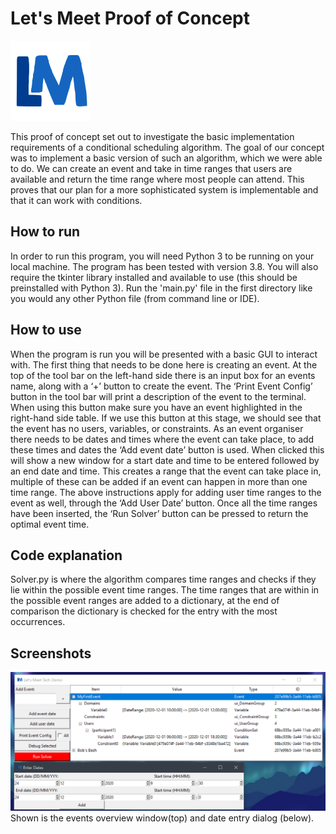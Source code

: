 # Let's Meet Proof of Concept

![Let's Meet Icon](icon.png)

This proof of concept set out to investigate the basic implementation requirements of a conditional scheduling algorithm. The goal of our concept was to implement a basic version of such an algorithm, which we were able to do. We can create an event and take in time ranges that users are available and return the time range where most people can attend.
This proves that our plan for a more sophisticated system is implementable and that it can work with conditions.

## How to run
In order to run this program, you will need Python 3 to be running on your local machine. The program has been tested with version 3.8.
You will also require the tkinter library installed and available to use (this should be preinstalled with Python 3).
Run the 'main.py' file in the first directory like you would any other Python file (from command line or IDE).

## How to use
When the program is run you will be presented with a basic GUI to interact with. The first thing that needs to be done here is creating an event. At the top of the tool bar on the left-hand side there is an input box for an events name, along with a ‘+’ button to create the event.
The ‘Print Event Config’ button in the tool bar will print a description of the event to the terminal. When using this button make sure you have an event highlighted in the right-hand side table. If we use this button at this stage, we should see that the event has no users, variables, or constraints.
As an event organiser there needs to be dates and times where the event can take place, to add these times and dates the ‘Add event date’ button is used. When clicked this will show a new window for a start date and time to be entered followed by an end date and time. This creates a range that the event can take place in, multiple of these can be added if an event can happen in more than one time range.
The above instructions apply for adding user time ranges to the event as well, through the ‘Add User Date’ button.
Once all the time ranges have been inserted, the ‘Run Solver’ button can be pressed to return the optimal event time.

## Code explanation
Solver.py is where the algorithm compares time ranges and checks if they lie within the possible event time ranges. The time ranges that are within in the possible event ranges are added to a dictionary, at the end of comparison the dictionary is checked for the entry with the most occurrences.

## Screenshots
![Benjamin Bannekat](Images/screenshot01.png)
Shown is the events overview window(top) and date entry dialog (below).